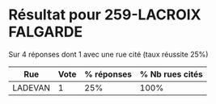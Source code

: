 # Résultat pour 259-LACROIX FALGARDE

Sur 4 réponses dont 1 avec une rue cité (taux réussite 25%)

| Rue | Vote | % réponses | % Nb rues cités|
|-----|------|------------|----------------|
| LADEVAN | 1 | 25% | 100%|
